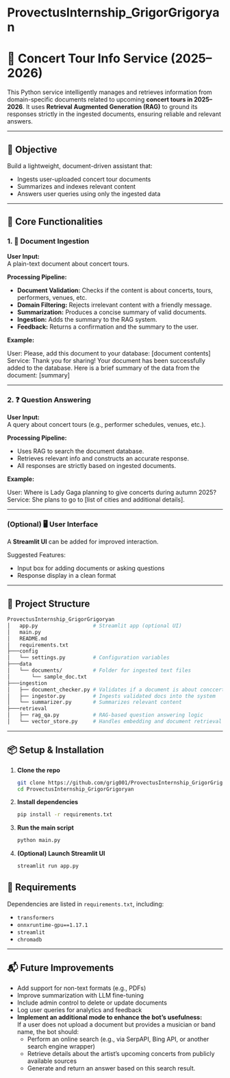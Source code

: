 # ProvectusInternship_GrigorGrigoryan

# 🎤 Concert Tour Info Service (2025–2026)

This Python service intelligently manages and retrieves information from domain-specific documents related to upcoming **concert tours in 2025–2026**. It uses **Retrieval Augmented Generation (RAG)** to ground its responses strictly in the ingested documents, ensuring reliable and relevant answers.

---

## 🚀 Objective

Build a lightweight, document-driven assistant that:
- Ingests user-uploaded concert tour documents
- Summarizes and indexes relevant content
- Answers user queries using only the ingested data

---

## 🧠 Core Functionalities

### 1. 📄 Document Ingestion

**User Input:**  
A plain-text document about concert tours.

**Processing Pipeline:**
- **Document Validation:** Checks if the content is about concerts, tours, performers, venues, etc.
- **Domain Filtering:** Rejects irrelevant content with a friendly message.
- **Summarization:** Produces a concise summary of valid documents.
- **Ingestion:** Adds the summary to the RAG system.
- **Feedback:** Returns a confirmation and the summary to the user.

**Example:**


User: Please, add this document to your database: [document contents] Service: Thank you for sharing! Your document has been successfully added to the database. Here is a brief summary of the data from the document: [summary]



---

### 2. ❓ Question Answering

**User Input:**  
A query about concert tours (e.g., performer schedules, venues, etc.).

**Processing Pipeline:**
- Uses RAG to search the document database.
- Retrieves relevant info and constructs an accurate response.
- All responses are strictly based on ingested documents.

**Example:**


User: Where is Lady Gaga planning to give concerts during autumn 2025? Service: She plans to go to [list of cities and additional details].



---

### (Optional) 🖥️ User Interface

A **Streamlit UI** can be added for improved interaction.

Suggested Features:
- Input box for adding documents or asking questions
- Response display in a clean format

---

## 📁 Project Structure

```bash
ProvectusInternship_GrigorGrigoryan
│   app.py                  # Streamlit app (optional UI)
│   main.py                 
│   README.md
│   requirements.txt
├───config
│   └── settings.py         # Configuration variables
├───data
│   └── documents/          # Folder for ingested text files
│       └── sample_doc.txt
├───ingestion
│   ├── document_checker.py # Validates if a document is about conccerts
│   ├── ingestor.py         # Ingests validated docs into the system
│   └── summarizer.py       # Summarizes relevant content
├───retrieval
│   ├── rag_qa.py           # RAG-based question answering logic
│   └── vector_store.py     # Handles embedding and document retrieval

```

---

## 📦 Setup & Installation

1. **Clone the repo**  
   ```bash
   git clone https://github.com/grig001/ProvectusInternship_GrigorGrigoryan.git
   cd ProvectusInternship_GrigorGrigoryan
   ```
   
2. **Install dependencies**  
   ```bash
   pip install -r requirements.txt
   ```
   
3. **Run the main script**
    ```bash
    python main.py
    ```

4. **(Optional) Launch Streamlit UI**
    ```bash
    streamlit run app.py
    ```


## 📝 Requirements

Dependencies are listed in `requirements.txt`, including:

- `transformers`
- `onnxruntime-gpu==1.17.1`
- `streamlit`
- `chromadb`

---

## 📬 Future Improvements

- Add support for non-text formats (e.g., PDFs)
- Improve summarization with LLM fine-tuning
- Include admin control to delete or update documents
- Log user queries for analytics and feedback
- **Implement an additional mode to enhance the bot’s usefulness:**  
  If a user does not upload a document but provides a musician or band name, the bot should:
  - Perform an online search (e.g., via SerpAPI, Bing API, or another search engine wrapper)
  - Retrieve details about the artist’s upcoming concerts from publicly available sources
  - Generate and return an answer based on this search result.


   
